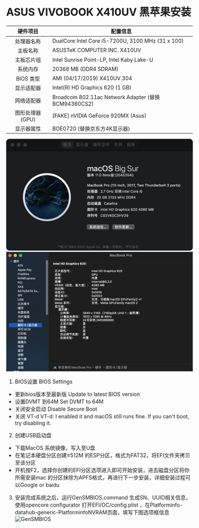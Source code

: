#  ASUS VIVOBOOK X410UV 黑苹果安装

|硬件项目|配置信息|
|:-----:|-----|
|处理器名称| DualCore Intel Core i5-7200U, 3100 MHz (31 x 100)|
|主板名称|ASUSTeK COMPUTER INC. X410UV|
|主板芯片组|Intel Sunrise Point-LP, Intel Kaby Lake-U|
|系统内存|20368 MB (DDR4 SDRAM)|
|BIOS 类型|AMI (04/17/2019)   X410UV.304|
|显示适配器|Intel(R) HD Graphics 620 (1 GB)|
|网络适配器|Broadcom 802.11ac Network Adapter (替换BCM94360CS2)|
|图形处理器(GPU)|[FAKE] nVIDIA GeForce 920MX (Asus)|
|显示器属性|BOE0720 (替换京东方4K显示器)|


  ![GenSMBIOS](./resource/1.png)   
  ![GenSMBIOS](./resource/2.png)   
  
  
1. BIOS设置 BIOS Settings 
* 更新bios版本至最新版 Update to latest BIOS version
* 设置DVMT 到64M Set DVMT to 64M
* 关闭安全启动 Disable Secure Boot
* 关闭 VT-d VT-d: I enabled it and macOS still runs fine. If you can't boot, try disabling it.

2. 创建USB启动盘
* 下载MacOS 系统镜像，写入至U盘
* 在笔记本硬盘分区创建≥512M 的ESP分区，格式为FAT32，将EFI文件夹拷贝至该分区
* 开机按F2，选择你创建的EFI分区选项进入即可开始安装，进去磁盘分区将你所需安装mac 的分区抹除为APFS格式，再进行下一步安装，详细安装过程可以Google or baidu

3. 安装完成系统之后，运行GenSMBIOS.command 生成SN、UUID相关信息，使用opencore configurator 打开EFI/OC/config.plist ，在Platforminfo-datahub-generic-PlatforminfoNVRAM页面，填写下图选项框信息
  ![GenSMBIOS](./resource/3.png)   

